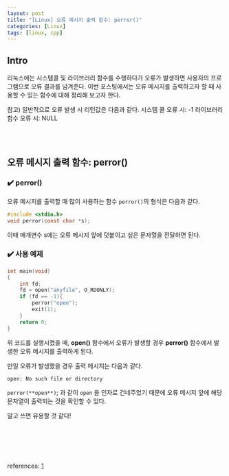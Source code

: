 ```yaml
---
layout: post
title: "[Linux] 오류 메시지 출력 함수: perror()"
categories: [Linux]
tags: [linux, cpp]
---
```


## Intro
리눅스에는 시스템콜 및 라이브러리 함수를 수행하다가 오류가 발생하면 사용자의 프로그램으로 오류 결과를 넘겨준다.
이번 포스팅에서는 오류 메시지를 출력하고자 할 때 사용할 수 있는 함수에 대해 정리해 보고자 한다.

참고) 일반적으로 오류 발생 시 리턴값은 다음과 같다.
시스템 콜 오류 시: -1
라이브러리 함수 오류 시: NULL

<br><br>
## 오류 메시지 출력 함수: perror()
### ✔️ perror()
오류 메시지를 출력할 때 많이 사용하는 함수 `perror()`의 형식은 다음과 같다.

```c
#include <stdio.h>
void perror(const char *s);
```

이때 매개변수 s에는 오류 메시지 앞에 덧붙이고 싶은 문자열을 전달하면 된다.

### ✔️ 사용 예제
```c
int main(void)
{
    int fd;
	fd = open("anyfile", O_RDONLY);
	if (fd == -1){
	    perror("open");
		exit(1);
	}
	return 0;
}
```

위 코드를 실행시켰을 때, **open()** 함수에서 오류가 발생할 경우 **perror()** 함수에서 발생한 오류 메시지를 출력하게 된다.

만일 오류가 발생했을 경우 출력 메시지는 다음과 같다.

```console
open: No such file or directory
```
`perror(**open**)`; 과 같이 `open` 을 인자로 건네주었기 때문에 오류 메시지 앞에 해당 문자열이 출력되는 것을 확인할 수 있다.

알고 쓰면 유용할 것 같다!


<br><br><br><br><br>
references: [1](https://mintnlatte.tistory.com/288)
